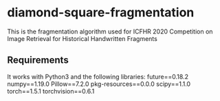 # diamond-square-fragmentation
This is the fragmentation algorithm used for
ICFHR 2020 Competition on Image Retrieval for Historical Handwritten Fragments

## Requirements
It works with Python3 and the following libraries:
future==0.18.2
numpy==1.19.0
Pillow==7.2.0
pkg-resources==0.0.0
scipy==1.1.0
torch==1.5.1
torchvision==0.6.1
